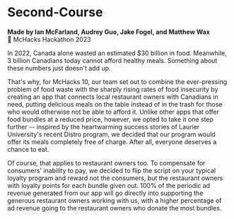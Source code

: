 # Second-Course
<strong>Made by Ian McFarland, Audrey Guo, Jake Fogel, and Matthew Wax</strong>
<br> 🌟 McHacks Hackathon 2023

In 2022, Canada alone wasted an estimated $30 billion in food. Meanwhile, 3 billion Canadians today cannot afford healthy meals. Something about these numbers just doesn't add up.

That's why, for McHacks 10, our team set out to combine the ever-pressing problem of food waste with the sharply rising rates of food insecurity by creating an app that connects local restaurant owners with Canadians in need, putting delicious meals on the table instead of in the trash for those who would otherwise not be able to afford it. Unlike other apps that offer food bundles at a reduced price, however, we opted to take it one step further -- inspired by the heartwarming success stories of Laurier University's recent Distro program, we decided that our program would offer its meals completely free of charge. After all, everyone deserves a chance to eat.

Of course, that applies to restaurant owners too. To compensate for consumers' inability to pay, we decided to flip the script on your typical loyalty program and reward not the consumers, but the restaurant owners with loyalty points for each bundle given out. 100% of the periodic ad revenue generated from our app will go directly into supporting the generous restaurant owners working with us, with a higher percentage of ad revenue going to the restaurant owners who donate the most bundles.
